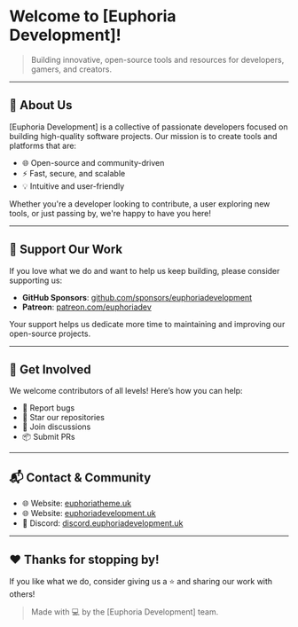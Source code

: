 # Welcome to [Euphoria Development]!

> Building innovative, open-source tools and resources for developers, gamers, and creators.

---

## 🚀 About Us

[Euphoria Development] is a collective of passionate developers focused on building high-quality software projects. Our mission is to create tools and platforms that are:
- 🌐 Open-source and community-driven
- ⚡ Fast, secure, and scalable
- 💡 Intuitive and user-friendly

Whether you're a developer looking to contribute, a user exploring new tools, or just passing by, we're happy to have you here!

---

## 💖 Support Our Work

If you love what we do and want to help us keep building, please consider supporting us:

- **GitHub Sponsors**: [github.com/sponsors/euphoriadevelopment](https://github.com/sponsors/euphoriadevelopment)
- **Patreon**: [patreon.com/euphoriadev](https://patreon.com/euphoriadev)

Your support helps us dedicate more time to maintaining and improving our open-source projects.

---

## 🤝 Get Involved

We welcome contributors of all levels! Here’s how you can help:
- 🐛 Report bugs
- 🌟 Star our repositories
- 💬 Join discussions
- 📦 Submit PRs

---

## 📬 Contact & Community

- 🌐 Website: [euphoriatheme.uk](https://euphoriatheme.uk)
- 🌐 Website: [euphoriadevelopment.uk](https://euphoriadevelopment.uk)
- 💬 Discord: [discord.euphoriadevelopment.uk](https://discord.euphoriadevelopment.uk)

---

## ❤️ Thanks for stopping by!

If you like what we do, consider giving us a ⭐ and sharing our work with others!

> Made with 💻 by the [Euphoria Development] team.
